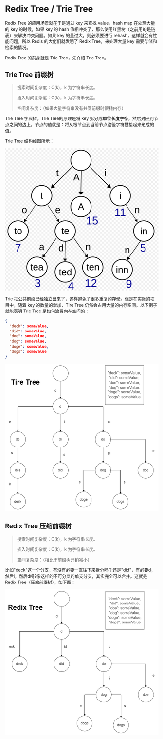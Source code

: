 # Redix Tree / Trie Tree

Redix Tree 的应用场景就在于是通过 key 来查找 value。hash map 在处理大量的 key 的时候，如果 key 的 hash 值相冲突了，那么使用红黑树（之前用的是链表）来解决冲突问题。如果 key 的量过大，则必须要进行 rehash，这样就会有性能问题。所以 Redis 的大佬们就发明了 Redix Tree，来处理大量 key 需要存储和检索的情况。

Redix Tree 的前身就是 Trie Tree，先介绍 Trie Tree。

## Trie Tree 前缀树

> 搜索时间复杂度：O(k)，k 为字符串长度。
> 
> 插入时间复杂度：O(k)，k 为字符串长度。
> 
> 空间复杂度：（如果大量字符串没有共同前缀时很耗内存）

Trie Tree 字典树。Trie Tree的原理是将 key 拆分成**单位长度字符**，然后对应到节点之间的边上，节点的值就是：将从根节点到当前节点路径字符拼接起来形成的值。

Trie Tree 结构如图所示：

![](./images/1.png)

Trie 把公共前缀已经独立出来了，这样避免了很多重复的存储。但是在实际的项目中，随着 key 的数量的增加，Tire Tree 仍然会占用大量的内存空间。以下例子就能表明 Trie Tree 是如何浪费内存空间的：

```json
{
  "deck": someValue,
  "did": someValue,
  "doe": someValue,
  "dog": someValue,
  "doge": someValue,
  "dogs": someValue
}
```

![](./images/4.png)

## Redix Tree 压缩前缀树

> 搜索时间复杂度：O(k)，k 为字符串长度。
> 
> 插入时间复杂度：O(k)，k 为字符串长度。
> 
> 空间复杂度：（相比于前缀树开销减小）

比如"deck"这一个分支，有没有必要一直往下来拆分吗？还是"did"，有必要d，然后i，然后d吗?像这样的不可分叉的单支分支，其实完全可以合并。这就是 Redix Tree（压缩前缀树），如下图：

![](./images/3.png)
